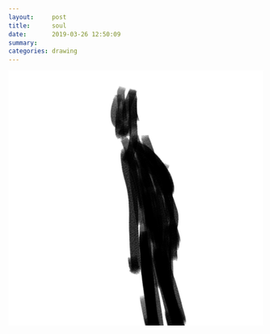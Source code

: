 ```yaml
---
layout:     post
title:      soul
date:       2019-03-26 12:50:09
summary:    
categories: drawing
---
```

![soul](/images/diary/soul.png ".")
